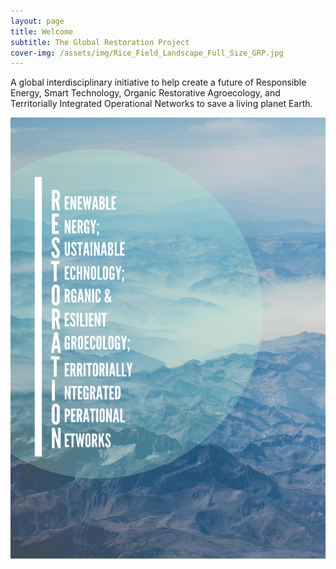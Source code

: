 ```yaml
---
layout: page
title: Welcome
subtitle: The Global Restoration Project
cover-img: /assets/img/Rice_Field_Landscape_Full_Size_GRP.jpg
---
```



A global interdisciplinary initiative to help create a future of Responsible Energy, Smart Technology, Organic Restorative Agroecology, and Territorially Integrated Operational Networks to save a living planet Earth.

![test](/assets/img/Restoration_Acronym_Rough.png)

